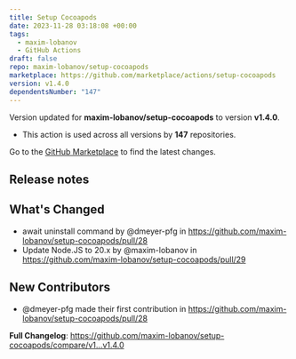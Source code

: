 ```yaml
---
title: Setup Cocoapods
date: 2023-11-28 03:18:08 +00:00
tags:
  - maxim-lobanov
  - GitHub Actions
draft: false
repo: maxim-lobanov/setup-cocoapods
marketplace: https://github.com/marketplace/actions/setup-cocoapods
version: v1.4.0
dependentsNumber: "147"
---
```



Version updated for **maxim-lobanov/setup-cocoapods** to version **v1.4.0**.
- This action is used across all versions by **147** repositories.

Go to the [GitHub Marketplace](https://github.com/marketplace/actions/setup-cocoapods) to find the latest changes.

## Release notes

## What's Changed
* await uninstall command by @dmeyer-pfg in https://github.com/maxim-lobanov/setup-cocoapods/pull/28
* Update Node.JS to 20.x by @maxim-lobanov in https://github.com/maxim-lobanov/setup-cocoapods/pull/29

## New Contributors
* @dmeyer-pfg made their first contribution in https://github.com/maxim-lobanov/setup-cocoapods/pull/28

**Full Changelog**: https://github.com/maxim-lobanov/setup-cocoapods/compare/v1...v1.4.0

